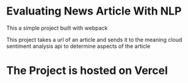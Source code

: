 # Evaluating News Article With NLP
This a simple project built with webpack

This project takes a url of an article and sends it to the meaning cloud sentiment analysis api to determine aspects of the article

# The Project is hosted on Vercel